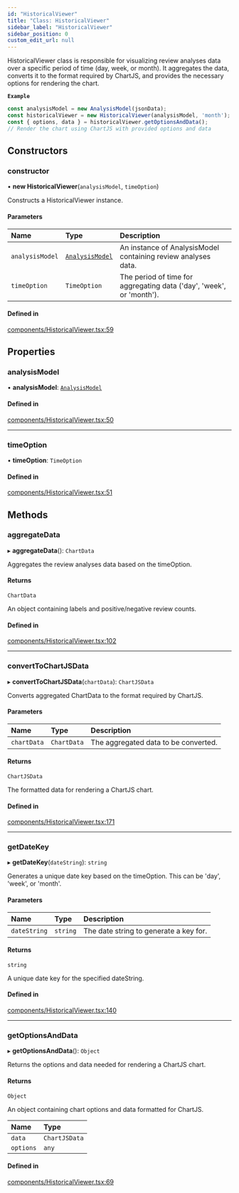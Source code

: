 ```yaml
---
id: "HistoricalViewer"
title: "Class: HistoricalViewer"
sidebar_label: "HistoricalViewer"
sidebar_position: 0
custom_edit_url: null
---
```


HistoricalViewer class is responsible for visualizing review analyses data
over a specific period of time (day, week, or month). It aggregates the data,
converts it to the format required by ChartJS, and provides the necessary
options for rendering the chart.

**`Example`**

```ts
const analysisModel = new AnalysisModel(jsonData);
const historicalViewer = new HistoricalViewer(analysisModel, 'month');
const { options, data } = historicalViewer.getOptionsAndData();
// Render the chart using ChartJS with provided options and data
```

## Constructors

### constructor

• **new HistoricalViewer**(`analysisModel`, `timeOption`)

Constructs a HistoricalViewer instance.

#### Parameters

| Name | Type | Description |
| :------ | :------ | :------ |
| `analysisModel` | [`AnalysisModel`](AnalysisModel.md) | An instance of AnalysisModel containing review analyses data. |
| `timeOption` | `TimeOption` | The period of time for aggregating data ('day', 'week', or 'month'). |

#### Defined in

[components/HistoricalViewer.tsx:59](https://github.com/boraelci/review-master/blob/c571097/src/components/HistoricalViewer.tsx#L59)

## Properties

### analysisModel

• **analysisModel**: [`AnalysisModel`](AnalysisModel.md)

#### Defined in

[components/HistoricalViewer.tsx:50](https://github.com/boraelci/review-master/blob/c571097/src/components/HistoricalViewer.tsx#L50)

___

### timeOption

• **timeOption**: `TimeOption`

#### Defined in

[components/HistoricalViewer.tsx:51](https://github.com/boraelci/review-master/blob/c571097/src/components/HistoricalViewer.tsx#L51)

## Methods

### aggregateData

▸ **aggregateData**(): `ChartData`

Aggregates the review analyses data based on the timeOption.

#### Returns

`ChartData`

An object containing labels and positive/negative review counts.

#### Defined in

[components/HistoricalViewer.tsx:102](https://github.com/boraelci/review-master/blob/c571097/src/components/HistoricalViewer.tsx#L102)

___

### convertToChartJSData

▸ **convertToChartJSData**(`chartData`): `ChartJSData`

Converts aggregated ChartData to the format required by ChartJS.

#### Parameters

| Name | Type | Description |
| :------ | :------ | :------ |
| `chartData` | `ChartData` | The aggregated data to be converted. |

#### Returns

`ChartJSData`

The formatted data for rendering a ChartJS chart.

#### Defined in

[components/HistoricalViewer.tsx:171](https://github.com/boraelci/review-master/blob/c571097/src/components/HistoricalViewer.tsx#L171)

___

### getDateKey

▸ **getDateKey**(`dateString`): `string`

Generates a unique date key based on the timeOption. This can be 'day', 'week', or 'month'.

#### Parameters

| Name | Type | Description |
| :------ | :------ | :------ |
| `dateString` | `string` | The date string to generate a key for. |

#### Returns

`string`

A unique date key for the specified dateString.

#### Defined in

[components/HistoricalViewer.tsx:140](https://github.com/boraelci/review-master/blob/c571097/src/components/HistoricalViewer.tsx#L140)

___

### getOptionsAndData

▸ **getOptionsAndData**(): `Object`

Returns the options and data needed for rendering a ChartJS chart.

#### Returns

`Object`

An object containing chart options and data formatted for ChartJS.

| Name | Type |
| :------ | :------ |
| `data` | `ChartJSData` |
| `options` | `any` |

#### Defined in

[components/HistoricalViewer.tsx:69](https://github.com/boraelci/review-master/blob/c571097/src/components/HistoricalViewer.tsx#L69)
